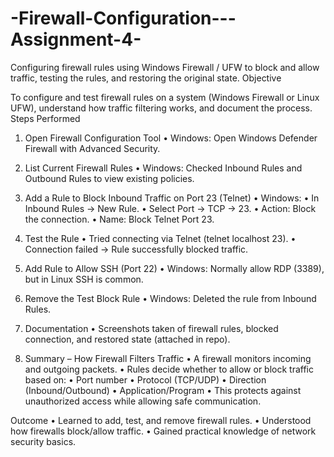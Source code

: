 # -Firewall-Configuration---Assignment-4-
Configuring firewall rules using Windows Firewall / UFW to block and allow traffic, testing the rules, and restoring the original state.
Objective

To configure and test firewall rules on a system (Windows Firewall or Linux UFW), understand how traffic filtering works, and document the process.
Steps Performed

1. Open Firewall Configuration Tool
	•	Windows: Open Windows Defender Firewall with Advanced Security.

2. List Current Firewall Rules
	•	Windows: Checked Inbound Rules and Outbound Rules to view existing policies.

3. Add a Rule to Block Inbound Traffic on Port 23 (Telnet)
	•	Windows:
	•	In Inbound Rules → New Rule.
	•	Select Port → TCP → 23.
	•	Action: Block the connection.
	•	Name: Block Telnet Port 23.

4. Test the Rule
	•	Tried connecting via Telnet (telnet localhost 23).
	•	Connection failed → Rule successfully blocked traffic.

5. Add Rule to Allow SSH (Port 22)
	•	Windows: Normally allow RDP (3389), but in Linux SSH is common.

6. Remove the Test Block Rule
	•	Windows: Deleted the rule from Inbound Rules.

7. Documentation
	•	Screenshots taken of firewall rules, blocked connection, and restored state (attached in repo).

8. Summary – How Firewall Filters Traffic
	•	A firewall monitors incoming and outgoing packets.
	•	Rules decide whether to allow or block traffic based on:
	•	Port number
	•	Protocol (TCP/UDP)
	•	Direction (Inbound/Outbound)
	•	Application/Program
	•	This protects against unauthorized access while allowing safe communication.

Outcome
	•	Learned to add, test, and remove firewall rules.
	•	Understood how firewalls block/allow traffic.
	•	Gained practical knowledge of network security basics.
